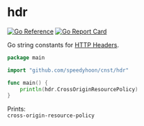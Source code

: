 # hdr

[![Go Reference](https://pkg.go.dev/badge/github.com/speedyhoon/cnst/hdr.svg)](https://pkg.go.dev/github.com/speedyhoon/cnst/hdr)
[![Go Report Card](https://goreportcard.com/badge/github.com/speedyhoon/cnst/hdr)](https://goreportcard.com/report/github.com/speedyhoon/cnst/hdr)

Go string constants for [HTTP Headers](https://developer.mozilla.org/en-US/docs/Web/HTTP/Headers).

```go
package main

import "github.com/speedyhoon/cnst/hdr"

func main() {
	println(hdr.CrossOriginResourcePolicy)
}
```
Prints:<br>
`cross-origin-resource-policy`
